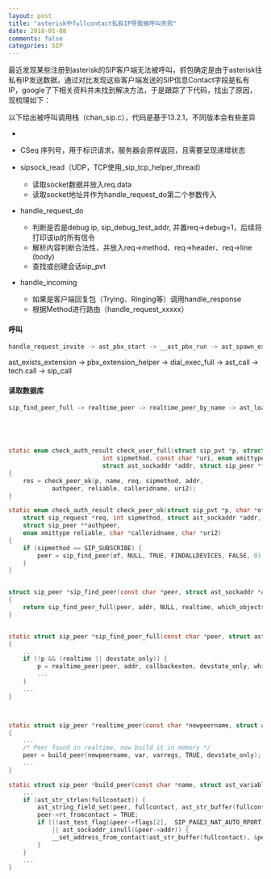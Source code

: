 ```yaml
---
layout: post
title: "asterisk中fullcontact私有IP导致被呼叫失败"
date: 2018-01-08
comments: false
categories: SIP
---
```


最近发现某些注册到asterisk的SIP客户端无法被呼叫，抓包确定是由于asterisk往私有IP发送数据，通过对比发现这些客户端发送的SIP信息Contact字段是私有IP，google了下相关资料并未找到解决方法，于是跟踪了下代码，找出了原因，现梳理如下：

以下给出被呼叫调用栈（chan_sip.c），代码是基于13.2.1，不同版本会有些差异

* 
* CSeq 序列号，用于标识请求，服务器会原样返回，且需要呈现递增状态


* sipsock_read（UDP，TCP使用_sip_tcp_helper_thread）
    * 读取socket数据并放入req.data
    * 读取socket地址并作为handle_request_do第二个参数传入
* handle_request_do
    * 判断是否是debug ip, sip_debug_test_addr, 并置req->debug=1，后续将打印该ip的所有信令
    * 解析内容判断合法性，并放入req->method、req->header、req->line (body)
    * 查找或创建会话sip_pvt
* handle_incoming
    * 如果是客户端回复包（Trying、Ringing等）调用handle_response
    * 根据Method进行路由（handle_request_xxxxx）


#### 呼叫

```c
handle_request_invite -> ast_pbx_start -> __ast_pbx_run -> ast_spawn_extension -> pbx_extension_helper -> pbx_exec -> app.execute -> dial_exec (app_dial.c)  -> dial_exec_full -> ast_request -> tech.requester -> sip_request_call
```

ast_exists_extension -> pbx_extension_helper -> dial_exec_full -> ast_call -> tech.call -> sip_call


#### 读取数据库

```c
sip_find_peer_full -> realtime_peer -> realtime_peer_by_name -> ast_load_realtime -> ast_load_realtime_fields -> ast_load_realtime_all_fields -> mysql_engine.realtime_func (res_config_mysql.c) -> realtime_mysql
```

```c




static enum check_auth_result check_user_full(struct sip_pvt *p, struct sip_request *req,
                          int sipmethod, const char *uri, enum xmittype reliable,
                          struct ast_sockaddr *addr, struct sip_peer **authpeer)
{
    res = check_peer_ok(p, name, req, sipmethod, addr,
            authpeer, reliable, calleridname, uri2);
}

static enum check_auth_result check_peer_ok(struct sip_pvt *p, char *of,
    struct sip_request *req, int sipmethod, struct ast_sockaddr *addr,
    struct sip_peer **authpeer,
    enum xmittype reliable, char *calleridname, char *uri2)
{
    if (sipmethod == SIP_SUBSCRIBE) {
        peer = sip_find_peer(of, NULL, TRUE, FINDALLDEVICES, FALSE, 0);
    }
}


struct sip_peer *sip_find_peer(const char *peer, struct ast_sockaddr *addr, int realtime, int which_objects, int devstate_only, int transport)
{
    return sip_find_peer_full(peer, addr, NULL, realtime, which_objects, devstate_only, transport);
}


static struct sip_peer *sip_find_peer_full(const char *peer, struct ast_sockaddr *addr, char *callbackexten, int realtime, int which_objects, int devstate_only, int transport)
{
    ...
    if (!p && (realtime || devstate_only)) {
        p = realtime_peer(peer, addr, callbackexten, devstate_only, which_objects);
        ...
    }
    ...
}



static struct sip_peer *realtime_peer(const char *newpeername, struct ast_sockaddr *addr, char *callbackexten, int devstate_only, int which_objects)
{
    ...
    /* Peer found in realtime, now build it in memory */
    peer = build_peer(newpeername, var, varregs, TRUE, devstate_only);
    ...
}

static struct sip_peer *build_peer(const char *name, struct ast_variable *v, struct ast_variable *alt, int realtime, int devstate_only) {
    ...
    if (ast_str_strlen(fullcontact)) {
        ast_string_field_set(peer, fullcontact, ast_str_buffer(fullcontact));
        peer->rt_fromcontact = TRUE;
        if ((!ast_test_flag(&peer->flags[2],  SIP_PAGE3_NAT_AUTO_RPORT) && !ast_test_flag(&peer->flags[0], SIP_NAT_FORCE_RPORT))
            || ast_sockaddr_isnull(&peer->addr)) {
            __set_address_from_contact(ast_str_buffer(fullcontact), &peer->addr, 0);
        }
    }
    ...
}
```